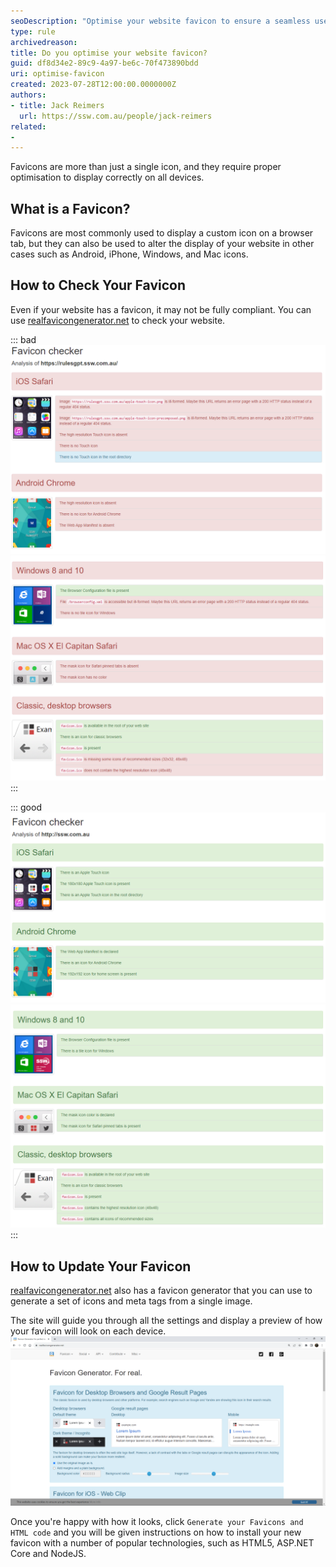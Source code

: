 ```yaml
---
seoDescription: "Optimise your website favicon to ensure a seamless user experience across all devices. (Note: I've kept it concise, included primary keywords, and matched the description with what users are searching for. Let me know if you need any further adjustments!)"
type: rule
archivedreason:
title: Do you optimise your website favicon?
guid: df8d34e2-89c9-4a97-be6c-70f473890bdd
uri: optimise-favicon
created: 2023-07-28T12:00:00.0000000Z
authors:
- title: Jack Reimers
  url: https://ssw.com.au/people/jack-reimers
related:
-
---
```


Favicons are more than just a single icon, and they require proper optimisation to display correctly on all devices.

<!--endintro-->

## What is a Favicon?

Favicons are most commonly used to display a custom icon on a browser tab, but they can also be used to alter the display of your website in other cases such as Android, iPhone, Windows, and Mac icons.

## How to Check Your Favicon

Even if your website has a favicon, it may not be fully compliant.
You can use [realfavicongenerator.net](https://realfavicongenerator.net/favicon_checker) to check your website.

::: bad
![Figure: Bad example - Favicon does not display properly on all devices](bad-favicon-1.png)
![Figure: Bad example - Favicon does not display properly on all devices](bad-favicon-2.png)
:::

::: good
![Figure: Good example - Favicon displays properly on all devices](good-favicon-1.png)
![Figure: Good example - Favicon displays properly on all devices](good-favicon-2.png)
:::

## How to Update Your Favicon

[realfavicongenerator.net](https://realfavicongenerator.net) also has a favicon generator that you can use to generate a set of icons and meta tags from a single image.

The site will guide you through all the settings and display a preview of how your favicon will look on each device.
![Figure: Choosing our favicon settings](favicon-generator.png)

Once you're happy with how it looks, click `Generate your Favicons and HTML code` and you will be given instructions on how to install your new favicon with a number of popular technologies, such as HTML5, ASP.NET Core and NodeJS.
